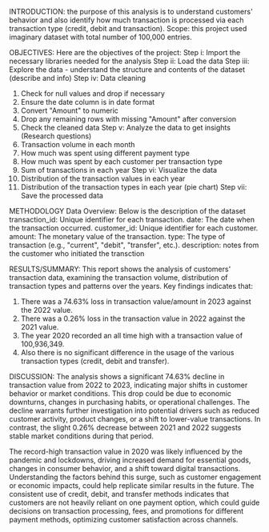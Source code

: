 INTRODUCTION: the purpose of this analysis is to understand customers' behavior and also identify how much transaction is processed via each transaction type (credit, debit and transaction).
Scope: this project used imaginary dataset with total number of 100,000 entries.

OBJECTIVES: Here are the objectives of the project:
Step i: Import the necessary libraries needed for the analysis
Step ii: Load the data
Step iii: Explore the data - understand the structure and contents of the dataset (describe and info)
Step iv: Data cleaning
1. Check for null values and drop if necessary
2. Ensure the date column is in date format
3. Convert "Amount" to numeric
4. Drop any remaining rows with missing "Amount" after conversion
5. Check the cleaned data
Step v: Analyze the data to get insights (Research questions)
1. Transaction volume in each month
2. How much was spent using different payment type
3. How much was spent by each customer per transaction type
4. Sum of transactions in each year
Step vi: Visualize the data
1. Distribution of the transaction values in each year
2. Distribution of the transaction types in each year (pie chart)
Step vii: Save the processed data

METHODOLOGY 
Data Overview: Below is the description of the dataset
transaction_id: Unique identifier for each transaction.
date: The date when the transaction occurred.
customer_id: Unique identifier for each customer.
amount: The monetary value of the transaction.
type: The type of transaction (e.g., "current", "debit", "transfer", etc.).
description: notes from the customer who initiated the transction

RESULTS/SUMMARY:
This report shows the analysis of customers' transaction data, examining the transaction volume, distribution of transaction types and patterns over the years. Key findings indicates that:
1. There was a 74.63% loss in transaction value/amount in 2023 against the 2022 value.
2. There was a 0.26% loss in the transaction value in 2022 against the 2021 value.
3. The year 2020 recorded an all time high with a transaction value of 100,936,349.
4. Also there is no significant difference in the usage of the various transaction types (credit, debit and transfer).

DISCUSSION:
The analysis shows a significant 74.63% decline in transaction value from 2022 to 2023, indicating major shifts in customer behavior or market conditions. This drop could be due to economic downturns, changes in purchasing habits, or operational challenges. The decline warrants further investigation into potential drivers such as reduced customer activity, product changes, or a shift to lower-value transactions. In contrast, the slight 0.26% decrease between 2021 and 2022 suggests stable market conditions during that period.

The record-high transaction value in 2020 was likely influenced by the pandemic and lockdowns, driving increased demand for essential goods, changes in consumer behavior, and a shift toward digital transactions. Understanding the factors behind this surge, such as customer engagement or economic impacts, could help replicate similar results in the future. The consistent use of credit, debit, and transfer methods indicates that customers are not heavily reliant on one payment option, which could guide decisions on transaction processing, fees, and promotions for different payment methods, optimizing customer satisfaction across channels.
